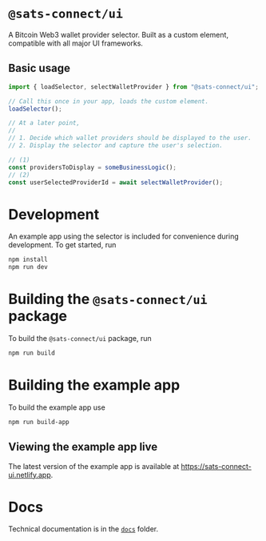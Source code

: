 # `@sats-connect/ui`

A Bitcoin Web3 wallet provider selector. Built as a custom element, compatible with all major UI frameworks.

## Basic usage

```ts
import { loadSelector, selectWalletProvider } from "@sats-connect/ui";

// Call this once in your app, loads the custom element.
loadSelector();

// At a later point,
//
// 1. Decide which wallet providers should be displayed to the user.
// 2. Display the selector and capture the user's selection.

// (1)
const providersToDisplay = someBusinessLogic();
// (2)
const userSelectedProviderId = await selectWalletProvider();
```

# Development

An example app using the selector is included for convenience during development. To get started, run

```bash
npm install
npm run dev
```

# Building the `@sats-connect/ui` package

To build the `@sats-connect/ui` package, run

```bash
npm run build
```

# Building the example app

To build the example app use

```bash
npm run build-app
```

## Viewing the example app live

The latest version of the example app is available at <https://sats-connect-ui.netlify.app>.

# Docs

Technical documentation is in the [`docs`](./docs/) folder.
